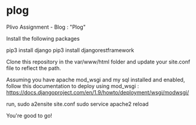 # plog
Plivo Assignment - Blog : "Plog"

Install the following packages

pip3 install django
pip3 install djangorestframework

Clone this repository in the var/www/html folder and update your site.conf file to reflect the path.

Assuming you have apache mod_wsgi and my sql installed and enabled, follow this documentation to deploy using mod_wsgi : https://docs.djangoproject.com/en/1.9/howto/deployment/wsgi/modwsgi/

run,
sudo a2ensite site.conf
sudo service apache2 reload

You're good to go!
